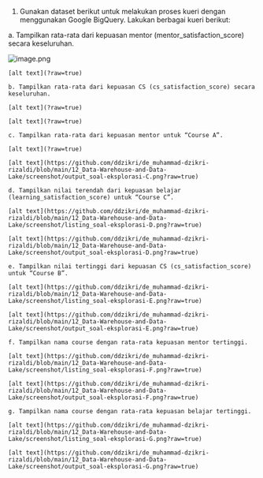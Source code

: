 1. Gunakan dataset berikut untuk melakukan proses kueri dengan menggunakan Google BigQuery. Lakukan berbagai kueri berikut:

a. Tampilkan rata-rata dari kepuasan mentor (mentor_satisfaction_score) secara keseluruhan.
        
![image.png]( {https://github.com/ddzikri/de_muhammad-dzikri-rizaldi/blob/main/12_Data-Warehouse-and-Data-Lake/screenshot/listing_soal-eksplorasi-A.png} )

    [alt text](?raw=true)
    
    b. Tampilkan rata-rata dari kepuasan CS (cs_satisfaction_score) secara keseluruhan.
    
    [alt text](?raw=true)

    [alt text](?raw=true)

    c. Tampilkan rata-rata dari kepuasan mentor untuk “Course A”.

    [alt text](?raw=true)

    [alt text](https://github.com/ddzikri/de_muhammad-dzikri-rizaldi/blob/main/12_Data-Warehouse-and-Data-Lake/screenshot/output_soal-eksplorasi-C.png?raw=true)
    
    d. Tampilkan nilai terendah dari kepuasan belajar (learning_satisfaction_score) untuk “Course C”.
    
    [alt text](https://github.com/ddzikri/de_muhammad-dzikri-rizaldi/blob/main/12_Data-Warehouse-and-Data-Lake/screenshot/listing_soal-eksplorasi-D.png?raw=true)

    [alt text](https://github.com/ddzikri/de_muhammad-dzikri-rizaldi/blob/main/12_Data-Warehouse-and-Data-Lake/screenshot/output_soal-eksplorasi-D.png?raw=true)

    e. Tampilkan nilai tertinggi dari kepuasan CS (cs_satisfaction_score) untuk “Course B”.

    [alt text](https://github.com/ddzikri/de_muhammad-dzikri-rizaldi/blob/main/12_Data-Warehouse-and-Data-Lake/screenshot/listing_soal-eksplorasi-E.png?raw=true)

    [alt text](https://github.com/ddzikri/de_muhammad-dzikri-rizaldi/blob/main/12_Data-Warehouse-and-Data-Lake/screenshot/output_soal-eksplorasi-E.png?raw=true)
    
    f. Tampilkan nama course dengan rata-rata kepuasan mentor tertinggi.

    [alt text](https://github.com/ddzikri/de_muhammad-dzikri-rizaldi/blob/main/12_Data-Warehouse-and-Data-Lake/screenshot/listing_soal-eksplorasi-F.png?raw=true)

    [alt text](https://github.com/ddzikri/de_muhammad-dzikri-rizaldi/blob/main/12_Data-Warehouse-and-Data-Lake/screenshot/output_soal-eksplorasi-F.png?raw=true)
    
    g. Tampilkan nama course dengan rata-rata kepuasan belajar tertinggi.
    
    [alt text](https://github.com/ddzikri/de_muhammad-dzikri-rizaldi/blob/main/12_Data-Warehouse-and-Data-Lake/screenshot/listing_soal-eksplorasi-G.png?raw=true)

    [alt text](https://github.com/ddzikri/de_muhammad-dzikri-rizaldi/blob/main/12_Data-Warehouse-and-Data-Lake/screenshot/output_soal-eksplorasi-G.png?raw=true)